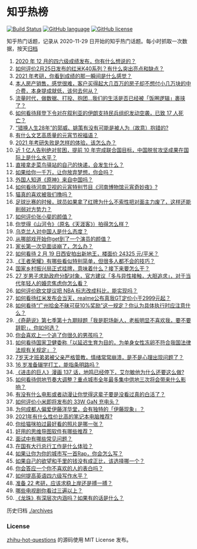 # 知乎热榜
[![Build Status](https://github.com/ToWeLong/zhihu-hot-questions/workflows/CI/badge.svg)](https://github.com/ToWeLong/zhihu-hot-questions/actions)
[![GitHub language](https://img.shields.io/badge/language-golang-orange.svg)](https://golang.org/)
[![GitHub license](https://img.shields.io/github/license/ToWeLong/zhihu-hot-questions)](https://github.com/ToWeLong/zhihu-hot-questions/blob/main/LICENSE)

知乎热门话题，记录从 2020-11-29 日开始的知乎热门话题。每小时抓取一次数据，按天[归档](./archives)

<!-- BEGIN -->

1. [2020 年 12 月的四六级成绩发布，你有什么想说的？](https://www.zhihu.com/question/446280245)
1. [如何评价2月25日发布的红米K40系列？有什么突出亮点和缺点？](https://www.zhihu.com/question/446352144)
1. [2021 年考研，你看到成绩的那一瞬间是什么感觉？](https://www.zhihu.com/question/445936744)
1. [本人房产销售，感觉很难，客户买得起大几百万的房子却不想付小几万块的中介费，本身提成就低，该何去何从？](https://www.zhihu.com/question/346148770)
1. [流量时代，做数据、打投、抱团...我们的生活是否已经被「饭圈逻辑」裹挟了？](https://www.zhihu.com/question/446294551)
1. [如何看待拜登下令对在叙利亚的伊朗支持民兵组织发动空袭，已致 17 人死亡？](https://www.zhihu.com/question/446432716)
1. [“错换人生28年”的郭威、姚策有没有可能是被人为（故意）抱错的?](https://www.zhihu.com/question/441664938)
1. [有什么文艺高质量的元宵节祝福语？](https://www.zhihu.com/question/312834852)
1. [2021 年考研失败是怎样的体验，该怎么办？](https://www.zhihu.com/question/435099779)
1. [近 1 亿人告别绝对贫困，提前 10 年完成联合国目标，中国脱贫攻坚成果在国际上是什么水平？](https://www.zhihu.com/question/446264543)
1. [直接拿走菜鸟驿站的自己的快递，会发生什么？](https://www.zhihu.com/question/268856763)
1. [如果给你一千万，让你放弃梦想，你会吗？](https://www.zhihu.com/question/443957105)
1. [外国人知道《原神》来自中国吗？](https://www.zhihu.com/question/445523775)
1. [如何看待河南卫视的元宵特别节目《河南博物馆元宵奇妙夜》?](https://www.zhihu.com/question/446361370)
1. [猫真的喜欢被我们撸吗？](https://www.zhihu.com/question/440445649)
1. [足球比赛的时候，球员如果拿了红牌为什么不索性把对面主力废了，这样还能削弱对方势力？](https://www.zhihu.com/question/441157415)
1. [如何评价张小斐的颜值？](https://www.zhihu.com/question/368707214)
1. [你觉得《山河令》（原名《天涯客》）拍得怎么样？](https://www.zhihu.com/question/445781781)
1. [乌克兰人对中国人是什么态度？](https://www.zhihu.com/question/358915781)
1. [从哪部戏开始你get到了一个演员的颜值？](https://www.zhihu.com/question/271827293)
1. [家长第一次见面谈崩了，怎么办？](https://www.zhihu.com/question/434180994)
1. [如何看待 2 月 19 日西安拍出新地王，楼面价 24325 元/平米？](https://www.zhihu.com/question/445414145)
1. [《王者荣耀》有哪些看似特别简单，但很多人都不会的技巧？](https://www.zhihu.com/question/446136518)
1. [国家乡村振兴局正式挂牌，意味着什么？接下来要怎么干？](https://www.zhihu.com/question/446321096)
1. [27 岁男子求助政府分配对象，官方建议「多与异性接触，大胆追求」，对于当代年轻人的婚恋焦虑你怎么看？](https://www.zhihu.com/question/446086372)
1. [如何评价欧文提议把 NBA 标志改成科比，能实现吗？](https://www.zhihu.com/question/446240858)
1. [如何看待红米发布会当天，realme公布真我GT定价小于2999元起？](https://www.zhihu.com/question/446258630)
1. [如何看待“广州拾金不昧可获10%奖励”这一规定？你认为具体执行时应注意什么？](https://www.zhihu.com/question/446298044)
1. [《奇葩说》第七季第十九期辩题「我是职场新人，老板明显不喜欢我，要不要辞职」，你如何选？](https://www.zhihu.com/question/446270014)
1. [你会喜欢上一个追了你很久的男孩吗？](https://www.zhihu.com/question/445731160)
1. [如何看待国家卫健委称「以延迟生育为目的，为单身女性冻卵不符合我国法律法规有关规定」？](https://www.zhihu.com/question/446054702)
1. [7岁天才班弟弟被父亲严格管教，情绪常常崩溃，是不是心理出现问题了？](https://www.zhihu.com/question/364570362)
1. [16 岁准备辍学打工，能指条明路吗？](https://www.zhihu.com/question/445808639)
1. [《进击的巨人》漫画 137 话，地鸣已经停下，艾尔敏他为什么还要这么做?](https://www.zhihu.com/question/443747084)
1. [如何看待供地节奏大调整？重点城市全年最多集中供地三次将会带来什么影响？](https://www.zhihu.com/question/446273178)
1. [有没有什么电影或者动漫让你觉得这辈子要是没看过真的白活了？](https://www.zhihu.com/question/431551442)
1. [如何评价小米即将发布的 33W GaN 充电头？](https://www.zhihu.com/question/445984125)
1. [为何成都人偏爱伊藤洋华堂，会有独特的「伊藤现象」？](https://www.zhihu.com/question/428573088)
1. [2021年有什么性价比高的笔记本电脑推荐?](https://www.zhihu.com/question/444832941)
1. [你给猫咪拍过最好看的照片是哪一张？](https://www.zhihu.com/question/444783988)
1. [好用的思维导图软件有哪些推荐？](https://www.zhihu.com/question/19767007)
1. [面试中有哪些常见问题？](https://www.zhihu.com/question/343477015)
1. [在国有大行总行工作是什么体验？](https://www.zhihu.com/question/370324739)
1. [如果让你为你的城市写一首Rap，你会怎么写？](https://www.zhihu.com/question/446315782)
1. [如果自己的欲望和手里的钱没有成正比，该选择哪一个？](https://www.zhihu.com/question/445629826)
1. [你会答应一个你不喜欢的人的表白吗？](https://www.zhihu.com/question/445588137)
1. [如何提高英语四六级写作水平？](https://www.zhihu.com/question/20187542)
1. [准备 22 考研，应该求稳上岸还是搏一搏？](https://www.zhihu.com/question/441244650)
1. [哪些电视剧你看过三遍以上？](https://www.zhihu.com/question/443634531)
1. [《龙珠》有深层次内涵吗？如果有的话是什么？](https://www.zhihu.com/question/433693958)

<!-- END -->

历史归档 [./archives](./archives)


### License
[zhihu-hot-questions](https://github.com/towelong/zhihu-hot-questions) 的源码使用 MIT License 发布。